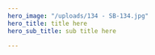 ```yaml
---
hero_image: "/uploads/134 - SB-134.jpg"
hero_title: title here
hero_sub_title: sub title here

---
```

